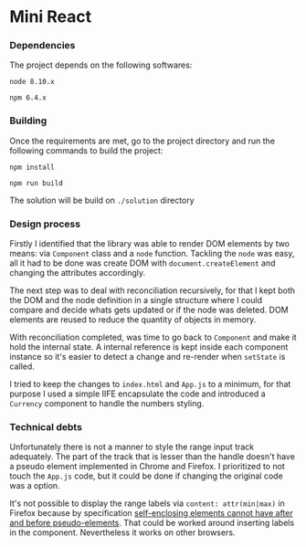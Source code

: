 # Mini React

### Dependencies

The project depends on the following softwares: 

`node 8.10.x`

`npm 6.4.x`

### Building

Once the requirements are met, go to the project directory and run the following commands to build the project:

`npm install`

`npm run build`

The solution will be build on `./solution` directory

### Design process

Firstly I identified that the library was able to render DOM elements by two means: via `Component` class and a `node` function. Tackling the `node` was easy, all it had to be done was create DOM with `document.createElement` and changing the attributes accordingly.

The next step was to deal with reconciliation recursively, for that I kept both the DOM and the node definition in a single structure where I could compare and decide whats gets updated or if the node was deleted. DOM elements are reused to reduce the quantity of objects in memory.

With reconciliation completed, was time to go back to `Component` and make it hold the internal state. A internal reference is kept inside each component instance so it's easier to detect a change and re-render when `setState` is called.

I tried to keep the changes to `index.html` and `App.js` to a minimum, for that purpose I used a simple IIFE encapsulate the code and introduced a `Currency` component to handle the numbers styling.

### Technical debts

Unfortunately there is not a manner to style the range input track adequately. The part of the track that is lesser than the handle doesn't have a pseudo element implemented in Chrome and Firefox. I prioritized to not touch the `App.js` code, but it could be done if changing the original code was a option.

It's not possible to display the range labels via `content: attr(min|max)` in Firefox because by specification [self-enclosing elements cannot have after and before pseudo-elements](https://developer.mozilla.org/en-US/docs/Web/CSS/::after#wikiArticle). That could be worked around inserting labels in the component. Nevertheless it works on other browsers.
